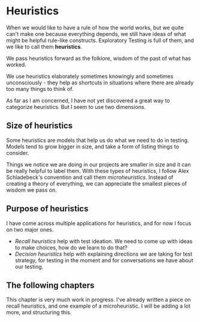 # Heuristics

When we would like to have a rule of how the world works, but we quite can't make one because everything depends, we still have ideas of what might be helpful rule-like constructs. Exploratory Testing is full of them, and we like to call them **heuristics**.

We pass heuristics forward as the folklore, wisdom of the past of what has worked.

We use heuristics elaborately sometimes knowingly and sometimes unconsciously - they help as shortcuts in situations where there are already too many things to think of.

As far as I am concerned, I have not yet discovered a great way to categorize heuristics. But I seem to use two dimensions.

## Size of heuristics

Some heuristics are models that help us do what we need to do in testing. Models tend to grow bigger in size, and take a form of listing things to consider.

Things we notice we are doing in our projects are smaller in size and it can be really helpful to label them. With these types of heuristics, I follow Alex Schladebeck's convention and call them *microheuristics*. Instead of creating a theory of everything, we can appreciate the smallest pieces of wisdom we pass on.

## Purpose of heuristics

I have come across multiple applications for heuristics, and for now I focus on two major ones.

   * *Recall heuristics* help with test ideation. We need to come up with ideas to make choices, how do we learn to do that?
   * *Decision heuristics* help with explaining directions we are taking for test strategy, for testing in the moment and for conversations we have about our testing.

## The following chapters

This chapter is very much work in progress. I've already written a piece on recall heuristics, and one example of a microheuristic. I will be adding a lot more, and structuring this. 
